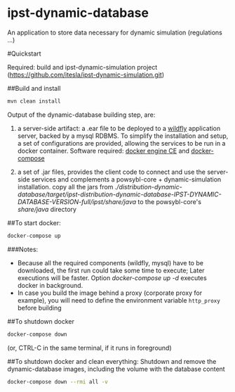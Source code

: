 # ipst-dynamic-database
An application to store data necessary for dynamic simulation (regulations ...)



#Quickstart

Required: build and ipst-dynamic-simulation project (https://github.com/itesla/ipst-dynamic-simulation.git)

##Build and install

```bash
mvn clean install
```

Output of the dynamic-database building step, are:
1. a server-side artifact: a .ear file to be deployed to a [wildfly](https://wildfly.org/) application server, backed by a mysql RDBMS.
To simplify the installation and setup, a set of configurations are  provided, allowing the services to be run in a docker container. Software required: [docker engine CE](https://hub.docker.com/search/?type=edition&offering=community) and [docker-compose](https://docs.docker.com/compose/)

2. a set of .jar files, provides the client code to connect and use the server-side services and complements a powsybl-core + dynamic-simulation installation.
   copy all the jars from *./distribution-dynamic-database/target/ipst-distribution-dynamic-database-IPST-DYNAMIC-DATABASE-VERSION-full/ipst/share/java* to the powsybl-core's *share/java* directory


##To start docker:
```bash
docker-compose up
```

###Notes:
 * Because all the required components (wildfly, mysql) have to be downloaded, the first run could take some time to execute;
Later executions will be faster. Option *docker-compose up -d* executes docker in background.
 * In case you build the image behind a proxy (corporate proxy for example), you will need to define the environment variable `http_proxy` before building


##To shutdown docker
```bash
docker-compose down
```
(or, CTRL-C in the same terminal, if it runs in foreground)

##To shutdown docker and clean everything:
Shutdown and remove the dynamic-database images, including the volume with the database content
```bash
docker-compose down --rmi all -v
```
